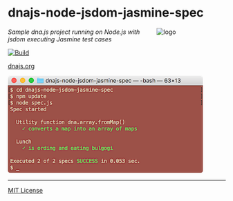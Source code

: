 # dnajs-node-jsdom-jasmine-spec
<img src=https://dnajs.org/graphics/dnajs-logo.png align=right width=160 alt=logo>

_Sample dna.js project running on Node.js with jsdom executing Jasmine test cases_

[![Build](https://travis-ci.org/dnajs/dnajs-node-jsdom-jasmine-spec.svg)](https://travis-ci.org/dnajs/dnajs-node-jsdom-jasmine-spec)

[dnajs.org](https://dnajs.org)

![screenshot](screenshot.png)

---
[MIT License](LICENSE.txt)
